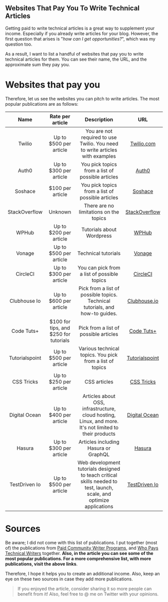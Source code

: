 ## Websites That Pay You To Write Technical Articles

Getting paid to write technical articles is a great way to supplement your income. Especially if you already write articles for your blog. However, the first question that arises is "*how can I get opportunities?*", which was my question too. 

As a result, I want to list a handful of websites that pay you to write technical articles for them. You can see their name, the URL, and the approximate sum they pay you.

# Websites that pay you 
Therefore, let us see the websites you can pitch to write articles. The most popular publications are as follows:

| Name 	| Rate per article 	| Description 	| URL 	|
|:-:	|:-:	|:-:	|:-:	|
| Twilio 	| Up to $500 per article 	| You are not required to use Twilio. You need to write articles with examples 	| [Twilio.com](https://go.twilio.com/twilio-voices/) 	|
| Auth0 	| Up to $300 per article 	| You pick topics from a list of possible articles 	| [Auth0](https://auth0.com/guest-authors) 	|
| Soshace 	| $100 per article 	| You pick topics from a list of possible articles 	| [Soshace](https://docs.google.com/document/d/1DZ9Hj8AcNfHI6bC4bfTDIFRNIIFnda6Mkj_n_4x3hWw/edit) 	|
| StackOverflow 	| Unknown 	| There are no limitations on the topics 	| [StackOverflow](https://stackoverflow.blog/2020/01/27/blog-contributor-guidelines/?cb=1) 	|
| WPHub 	| Up to $200 per article 	| Tutorials about Wordpress 	| [WPHub](https://www.wphub.com/write-for-us/) 	|
| Vonage 	| Up to $500 per article 	| Technical tutorials 	| [Vonage](https://developer.nexmo.com/spotlight/) 	|
| CircleCI 	| Up to $300 per article 	| You can pick from a list of possible topics 	| [CircleCI](https://circleci.com/blog/guest-writer-program/) 	|
| Clubhouse Io 	| Up to $600 per article 	| Pick from a list of possible topics. Technical tutorials, and how-to guides. 	| [Clubhouse.io](https://clubhouse.io/clubhouse-write-earn-give-program/) 	|
| Code Tuts+ 	| $100 for tips, and $250 for tutorials 	| Pick from a list of possible articles 	| [Code Tuts+](https://code.tutsplus.com/articles/call-for-authors-write-for-tuts--cms-22034) 	|
| Tutorialspoint 	| Up to $500 per article 	| Various technical topics. You pick from a list of topics 	| [Tutorialspoint](https://www.tutorialspoint.com/about/tutorials_writing.htm) 	|
| CSS Tricks 	| Up to $250 per article 	| CSS articles 	| [CSS Tricks](https://css-tricks.com/guest-posting/) 	|
| Digital Ocean 	| Up to $400 per article 	| Articles about OSS, infrastructure, cloud hosting, Linux, and more. It's not limited to their products 	| [Digital Ocean](https://www.digitalocean.com/write-for-donations/) 	|
| Hasura 	| Up to $300 per article 	| Articles including Hasura or GraphQL 	| [Hasura](https://blog.hasura.io/the-hasura-technical-writer-program/) 	|
| TestDriven Io 	| Up to $500 per article 	| Web development tutorials designed to teach critical skills needed to test, launch, scale, and optimize applications 	| [TestDriven Io](https://testdriven.io/blog/) 	|

# Sources
Be aware; I did not come with this list of publications. I put together (most of) the publications from [Paid Community Writer Programs](https://github.com/malgamves/CommunityWriterPrograms), and [Who Pays Technical Writers](https://whopaystechnicalwriters.com/) together. **Also, in the article you can see some of the most popular publications. For a more comprehensive list, with more publications, visit the above links**.

Therefore, I hope it helps you to create an additional income. Also, keep an eye on these two sources in case they add more publications. 

> If you enjoyed the article, consider sharing it so more people can benefit from it! Also, feel free to @ me on Twitter with your opinions.